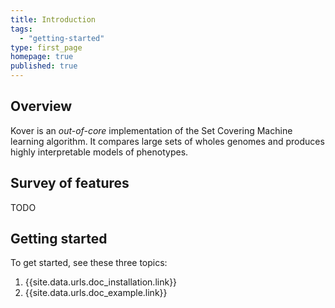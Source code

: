 ```yaml
---
title: Introduction
tags: 
  - "getting-started"
type: first_page
homepage: true
published: true
---
```


## Overview 

Kover is an *out-of-core* implementation of the Set Covering Machine learning algorithm. It compares large sets of wholes genomes and produces highly interpretable models of phenotypes.

## Survey of features

TODO

## Getting started

To get started, see these three topics:

1. {{site.data.urls.doc_installation.link}}
2. {{site.data.urls.doc_example.link}}